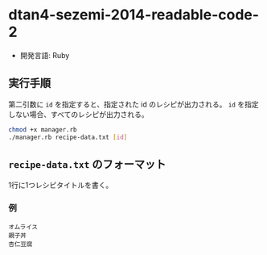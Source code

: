 # dtan4-sezemi-2014-readable-code-2
* 開発言語: Ruby

## 実行手順
第二引数に `id` を指定すると、指定された id のレシピが出力される。
`id` を指定しない場合、すべてのレシピが出力される。

```sh
chmod +x manager.rb
./manager.rb recipe-data.txt [id]
```

## `recipe-data.txt` のフォーマット
1行に1つレシピタイトルを書く。

### 例

```
オムライス
親子丼
杏仁豆腐
```
